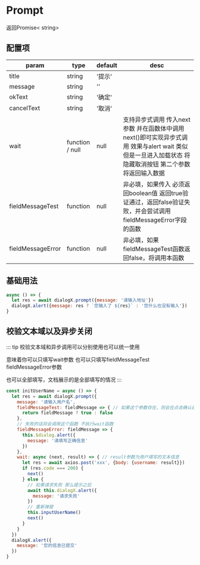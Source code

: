<script>
export default {
  data () {
    return {
      dialogX: null
    }
  },
  methods: {
    createDialog () {
      this.dialogX = new window.VueDialogX(window.Vue)
    },
    async normal () {
      if (!this.dialogX) this.createDialog()
      let res = await this.dialogX.prompt({message: '请输入地址'})
      this.dialogX.alert({message: res ? `您输入了 ${res}` : '您什么也没有输入'})
    },
    async inputUserName () {
      if (!this.dialogX) this.createDialog()
      let res = await this.dialogX.prompt({
        message: '请输入用户名',
        fieldMessageTest: fieldMessage => {
          return fieldMessage
        },
        fieldMessageError: fieldMessage => {
          this.dialogX.alert({
            message: '请填写正确信息'
          })
        },
        wait: async (next, result) => { // result参数为用户填写的文本信息
          setTimeout(async () => {
            await this.dialogX.alert({
              message: '请求失败'
            })
            this.inputUserName()
            next()
          }, 500)
        }
      })
    }
  },
  mounted () {
  }
}
</script>

# Prompt
返回Promise< string>

## 配置项
param   | type   | default | desc
|----   | ----   | ------- | ----
title   | string | '提示'
message | string | ''
okText  | string | '确定'
cancelText| string | '取消'
wait    | function / null | null | 支持异步式调用 传入next参数 并在函数体中调用next()即可实现异步式调用 效果与alert wait 类似 但是一旦进入加载状态 将隐藏取消按钮 第二个参数将返回输入数据
fieldMessageTest | function | null | 非必填，如果传入 必须返回boolean值 返回true验证通过，返回false验证失败，并会尝试调用fieldMessageError字段的函数
fieldMessageError | function | null | 非必填，如果fieldMessageTest函数返回false，将调用本函数

## 基础用法

<template>
<button class="button" @click="normal">normal</button>
</template>

``` js
async () => {
  let res = await dialogX.prompt({message: '请输入地址'})
  dialogX.alert({message: res ? `您输入了 ${res}` : '您什么也没有输入'})
}
```

## 校验文本域以及异步关闭

::: tip
校验文本域和异步调用可以分别使用也可以统一使用

意味着你可以只填写wait参数 也可以只填写fieldMessageTest fieldMessageError参数  

也可以全部填写，文档展示的是全部填写的情况
:::

<template>
<button class="button" @click="inputUserName">校验文本域</button>
</template>

``` js
const initUserName = async () => {
  let res = await dialogX.prompt({
    message: '请输入用户名',
    fieldMessageTest: fieldMessage => { // 如果这个参数存在，则会在点击确认前校验该参数。如果返回false，将不会继续执行并且调用fieldMessageError函数 必须返回布尔值
      return fieldMessage ? true : false
    },
    // 失败的话将会调用这个函数 不执行wait函数
    fieldMessageError: fieldMessage => {
      this.$dialog.alert({
        message: '请填写正确信息'
      })
    },
    wait: async (next, result) => { // result参数为用户填写的文本信息
      let res = await axios.post('xxx', {body: {username: result}})
      if (res.code === 200) {
        next()
      } else {
        // 如果请求失败 那么提示之后
        await this.dialogX.alert({
          message: '请求失败'
        })
        // 重新弹窗
        this.inputUserName()
        next()
      }
    }
  })
  dialogX.alert({
    message: '您的信息已提交'
  })
}
```